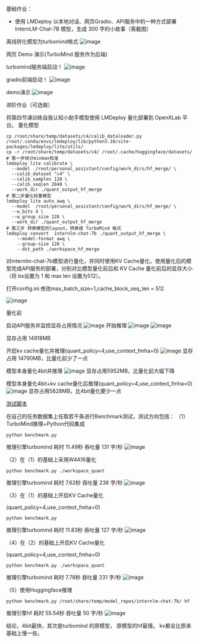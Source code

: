 基础作业：

- 使用 LMDeploy 以本地对话、网页Gradio、API服务中的一种方式部署 InternLM-Chat-7B 模型，生成 300 字的小故事（需截图）

离线转化模型为turbomind格式
![image](https://github.com/xiaomile/InternLM-homework/assets/14927720/6d1a7b6a-4516-4020-af0c-6d6cee5b6daf)

网页 Demo 演示(TurboMind 服务作为后端)

turbomind服务端启动！
![image](https://github.com/xiaomile/InternLM-homework/assets/14927720/35307a9d-da06-4db2-8658-b5454edab1b8)

gradio前端启动！
![image](https://github.com/xiaomile/InternLM-homework/assets/14927720/092432d6-3d02-4de5-ad62-06d50d9daaa3)

demo演示
![image](https://github.com/xiaomile/InternLM-homework/assets/14927720/b6658e67-3740-46a3-a4bc-e7c8bffc675a)





进阶作业（可选做）

将第四节课训练自我认知小助手模型使用 LMDeploy 量化部署到 OpenXLab 平台。
量化模型
```
cp /root/share/temp/datasets/c4/calib_dataloader.py  /root/.conda/envs/lmdeploy/lib/python3.10/site-packages/lmdeploy/lite/utils/
cp -r /root/share/temp/datasets/c4/ /root/.cache/huggingface/datasets/
# 第一步统计minmax校准
lmdeploy lite calibrate \
  --model  /root/personal_assistant/config/work_dirs/hf_merge/ \
  --calib_dataset "c4" \
  --calib_samples 128 \
  --calib_seqlen 2048 \
  --work_dir ./quant_output_hf_merge
# 第二步量化权重模型
lmdeploy lite auto_awq \
  --model  /root/personal_assistant/config/work_dirs/hf_merge/ \
  --w_bits 4 \
  --w_group_size 128 \
  --work_dir ./quant_output_hf_merge
# 第三步 转换模型的layout，转换成 TurboMind 格式
lmdeploy convert  internlm-chat-7b ./quant_output_hf_merge \
    --model-format awq \
    --group-size 128 \
    --dst_path ./workspace_hf_merge
```

对internlm-chat-7b模型进行量化，并同时使用KV Cache量化，使用量化后的模型完成API服务的部署，分别对比模型量化前后和 KV Cache 量化前后的显存大小（将 bs设置为 1 和 max len 设置为512）。

打开config.ini 修改max_batch_size=1,cache_block_seq_len = 512

![image](https://github.com/xiaomile/InternLM-homework/assets/14927720/71d9881e-a940-4dc5-a184-d709ac8f0555)

量化前

启动API服务并监控显存占用情况
![image](https://github.com/xiaomile/InternLM-homework/assets/14927720/1b763187-773d-46c4-92e8-3db4388918da)
开始推理
![image](https://github.com/xiaomile/InternLM-homework/assets/14927720/04c91e26-362c-4ab9-b997-fd118e4431b8)
![image](https://github.com/xiaomile/InternLM-homework/assets/14927720/a5f95ef1-df01-46e7-87af-90c373805b7b)

显存占用 14918MB

开启kv cache量化并推理(quant_policy=4,use_context_fmha=0)
![image](https://github.com/xiaomile/InternLM-homework/assets/14927720/608a855f-5c6e-4ff0-9553-92a3153b26b0)
显存占用 14790MB，比量化前少了一点

模型本身量化4bit并推理
![image](https://github.com/xiaomile/InternLM-homework/assets/14927720/20df6fe9-8a0f-4a39-a4fc-08d1cce0a3f6)
显存占用5952MB，比量化前大幅下降

模型本身量化4bit+kv cache量化后推理(quant_policy=4,use_context_fmha=0)
![image](https://github.com/xiaomile/InternLM-homework/assets/14927720/8a6ca8f0-82fc-4b0e-8213-ce56c1f6b5b4)
显存占用5828MB，比4bit量化要少一点

[测试脚本](benchmark.py)

在自己的任务数据集上任取若干条进行Benchmark测试，测试方向包括：
（1）TurboMind推理+Python代码集成
```
python benchmark.py
```
推理引擎turbomind 耗时 11.49秒  吞吐量 131 字/秒
![image](https://github.com/xiaomile/InternLM-homework/assets/14927720/e3a94f2a-9b25-4186-8e1c-866e04f1b976)

（2）在（1）的基础上采用W4A16量化
```
python benchmark.py ./workspace_quant
```
推理引擎turbomind 耗时 7.62秒  吞吐量 236 字/秒
![image](https://github.com/xiaomile/InternLM-homework/assets/14927720/a92a1a42-9f8b-4402-9d2e-974d0c630649)

（3）在（1）的基础上开启KV Cache量化

(quant_policy=4,use_context_fmha=0)
```
python benchmark.py
```
推理引擎turbomind 耗时 11.83秒  吞吐量 127 字/秒
![image](https://github.com/xiaomile/InternLM-homework/assets/14927720/74281b71-4422-4985-87a1-71c1ed9005ed)

（4）在（2）的基础上开启KV Cache量化

(quant_policy=4,use_context_fmha=0)
```
python benchmark.py ./workspace_quant
```
推理引擎turbomind 耗时 7.78秒  吞吐量 231 字/秒
![image](https://github.com/xiaomile/InternLM-homework/assets/14927720/9c473213-30e2-4304-963c-8a21640eb87a)

（5）使用Huggingface推理
```
python benchmark.py /root/share/temp/model_repos/internlm-chat-7b/ hf
```
推理引擎hf 耗时 55.54秒  吞吐量 50 字/秒
![image](https://github.com/xiaomile/InternLM-homework/assets/14927720/be08ef99-7446-4b6e-89dc-5027e56f5d9f)

结论，4bit最快，其次是turbomind 的原模型， 原模型的hf最慢。 kv都会比原来基础上慢一些。

